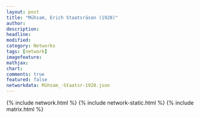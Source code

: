 ```yaml
---
layout: post
title: "Mühsam, Erich Staatsräson (1928)"
author:
description:
headline:
modified:
category: Networks
tags: [network]
imagefeature: 
mathjax: 
chart: 
comments: true
featured: false
networkdata: Mühsam_-Staatsr-1928.json
---
```

{% include network.html %}
{% include network-static.html %}
{% include matrix.html %}
